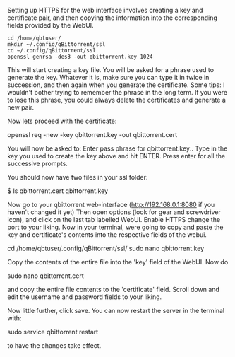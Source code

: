 Setting up HTTPS for the web interface involves creating a key and certificate pair, and then copying the information into the corresponding fields provided by the WebUI.
```
cd /home/qbtuser/
mkdir ~/.config/qBittorrent/ssl
cd ~/.config/qBittorrent/ssl
openssl genrsa -des3 -out qbittorrent.key 1024
```

This will start creating a key file. You will be asked for a phrase used to generate the key. Whatever it is, make sure you can type it in twice in succession, and then again when you generate the certificate. Some tips: I wouldn't bother trying to remember the phrase in the long term. If you were to lose this phrase, you could always delete the certificates and generate a new pair.

Now lets proceed with the certificate:

openssl req -new -key qbittorrent.key -out qbittorrent.cert

You will now be asked to: Enter pass phrase for qbittorrent.key:. Type in the key you used to create the key above and hit ENTER. Press enter for all the successive prompts.

You should now have two files in your ssl folder:

$ ls
qbittorrent.cert  qbittorrent.key

Now go to your qbittorrent web-interface (http://192.168.0.1:8080 if you haven't changed it yet) Then open options (look for gear and screwdriver icon), and click on the last tab labelled WebUI. Enable HTTPS change the port to your liking. Now in your terminal, were going to copy and paste the key and certificate's contents into the respective fields of the webui.

cd /home/qbtuser/.config/qBittorrent/ssl/
sudo nano qbittorrent.key

Copy the contents of the entire file into the 'key' field of the WebUI. Now do

sudo nano qbittorrent.cert

and copy the entire file contents to the 'certificate' field. Scroll down and edit the username and password fields to your liking.

Now little further, click save. You can now restart the server in the terminal with:

sudo service qbittorrent restart

to have the changes take effect.
